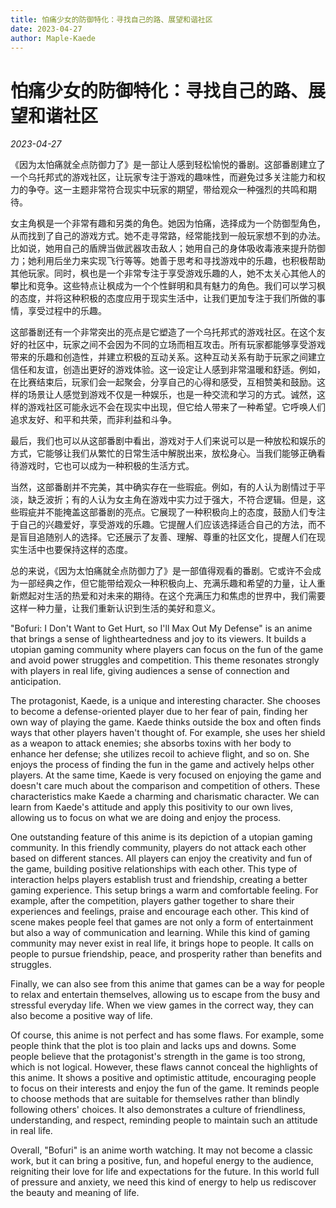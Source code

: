 ```yaml
---
title: 怕痛少女的防御特化：寻找自己的路、展望和谐社区
date: 2023-04-27
author: Maple-Kaede
---
```

# 怕痛少女的防御特化：寻找自己的路、展望和谐社区

*2023-04-27*

《因为太怕痛就全点防御力了》是一部让人感到轻松愉悦的番剧。这部番剧建立了一个乌托邦式的游戏社区，让玩家专注于游戏的趣味性，而避免过多关注能力和权力的争夺。这一主题非常符合现实中玩家的期望，带给观众一种强烈的共鸣和期待。

女主角枫是一个非常有趣和另类的角色。她因为怕痛，选择成为一个防御型角色，从而找到了自己的游戏方式。她不走寻常路，经常能找到一般玩家想不到的办法。比如说，她用自己的盾牌当做武器攻击敌人；她用自己的身体吸收毒液来提升防御力；她利用后坐力来实现飞行等等。她善于思考和寻找游戏中的乐趣，也积极帮助其他玩家。同时，枫也是一个非常专注于享受游戏乐趣的人，她不太关心其他人的攀比和竞争。这些特点让枫成为一个个性鲜明和具有魅力的角色。我们可以学习枫的态度，并将这种积极的态度应用于现实生活中，让我们更加专注于我们所做的事情，享受过程中的乐趣。

这部番剧还有一个非常突出的亮点是它塑造了一个乌托邦式的游戏社区。在这个友好的社区中，玩家之间不会因为不同的立场而相互攻击。所有玩家都能够享受游戏带来的乐趣和创造性，并建立积极的互动关系。这种互动关系有助于玩家之间建立信任和友谊，创造出更好的游戏体验。这一设定让人感到非常温暖和舒适。例如，在比赛结束后，玩家们会一起聚会，分享自己的心得和感受，互相赞美和鼓励。这样的场景让人感觉到游戏不仅是一种娱乐，也是一种交流和学习的方式。诚然，这样的游戏社区可能永远不会在现实中出现，但它给人带来了一种希望。它呼唤人们追求友好、和平和共荣，而非利益和斗争。

最后，我们也可以从这部番剧中看出，游戏对于人们来说可以是一种放松和娱乐的方式，它能够让我们从繁忙的日常生活中解脱出来，放松身心。当我们能够正确看待游戏时，它也可以成为一种积极的生活方式。

当然，这部番剧并不完美，其中确实存在一些瑕疵。例如，有的人认为剧情过于平淡，缺乏波折；有的人认为女主角在游戏中实力过于强大，不符合逻辑。但是，这些瑕疵并不能掩盖这部番剧的亮点。它展现了一种积极向上的态度，鼓励人们专注于自己的兴趣爱好，享受游戏的乐趣。它提醒人们应该选择适合自己的方法，而不是盲目追随别人的选择。它还展示了友善、理解、尊重的社区文化，提醒人们在现实生活中也要保持这样的态度。

总的来说，《因为太怕痛就全点防御力了》是一部值得观看的番剧。它或许不会成为一部经典之作，但它能带给观众一种积极向上、充满乐趣和希望的力量，让人重新燃起对生活的热爱和对未来的期待。在这个充满压力和焦虑的世界中，我们需要这样一种力量，让我们重新认识到生活的美好和意义。

"Bofuri: I Don't Want to Get Hurt, so I'll Max Out My Defense" is an anime that brings a sense of lightheartedness and joy to its viewers. It builds a utopian gaming community where players can focus on the fun of the game and avoid power struggles and competition. This theme resonates strongly with players in real life, giving audiences a sense of connection and anticipation.

The protagonist, Kaede, is a unique and interesting character. She chooses to become a defense-oriented player due to her fear of pain, finding her own way of playing the game. Kaede thinks outside the box and often finds ways that other players haven't thought of. For example, she uses her shield as a weapon to attack enemies; she absorbs toxins with her body to enhance her defense; she utilizes recoil to achieve flight, and so on. She enjoys the process of finding the fun in the game and actively helps other players. At the same time, Kaede is very focused on enjoying the game and doesn't care much about the comparison and competition of others. These characteristics make Kaede a charming and charismatic character. We can learn from Kaede's attitude and apply this positivity to our own lives, allowing us to focus on what we are doing and enjoy the process.

One outstanding feature of this anime is its depiction of a utopian gaming community. In this friendly community, players do not attack each other based on different stances. All players can enjoy the creativity and fun of the game, building positive relationships with each other. This type of interaction helps players establish trust and friendship, creating a better gaming experience. This setup brings a warm and comfortable feeling. For example, after the competition, players gather together to share their experiences and feelings, praise and encourage each other. This kind of scene makes people feel that games are not only a form of entertainment but also a way of communication and learning. While this kind of gaming community may never exist in real life, it brings hope to people. It calls on people to pursue friendship, peace, and prosperity rather than benefits and struggles.

Finally, we can also see from this anime that games can be a way for people to relax and entertain themselves, allowing us to escape from the busy and stressful everyday life. When we view games in the correct way, they can also become a positive way of life.

Of course, this anime is not perfect and has some flaws. For example, some people think that the plot is too plain and lacks ups and downs. Some people believe that the protagonist's strength in the game is too strong, which is not logical. However, these flaws cannot conceal the highlights of this anime. It shows a positive and optimistic attitude, encouraging people to focus on their interests and enjoy the fun of the game. It reminds people to choose methods that are suitable for themselves rather than blindly following others' choices. It also demonstrates a culture of friendliness, understanding, and respect, reminding people to maintain such an attitude in real life.

Overall, "Bofuri" is an anime worth watching. It may not become a classic work, but it can bring a positive, fun, and hopeful energy to the audience, reigniting their love for life and expectations for the future. In this world full of pressure and anxiety, we need this kind of energy to help us rediscover the beauty and meaning of life.